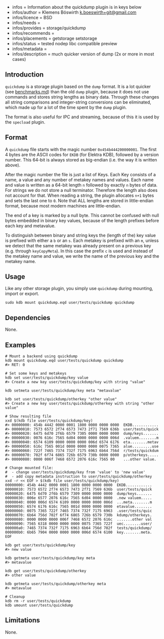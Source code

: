 - infos = Information about the quickdump plugin is in keys below
- infos/author = Klemens Böswirth <k.boeswirth+git@gmail.com>
- infos/licence = BSD
- infos/needs =
- infos/provides = storage/quickdump
- infos/recommends =
- infos/placements = getstorage setstorage
- infos/status = tested nodep libc compatible preview
- infos/metadata =
- infos/description = much quicker version of dump (2x or more in most cases) 

## Introduction

`quickdump` is a storage plugin based on the `dump` format. It is a lot quicker (see [benchmarks.md](benchmarks.md)) than the old `dump`
plugin, because it does not use commands and stores string lengths as binary data. Through these changes all string comparisons and 
integer-string conversions can be eliminated, which made up for a lot of the time spent by the `dump` plugin.

The format is also useful for IPC and streaming, because of this it is used by the `specload` plugin.

## Format

A `quickdump` file starts with the magic number `0x454b444200000001`. The first 4 bytes are the ASCII codes for `EKDB` (for Elektra KDB),
followed by a version number. This 64-bit is always stored as big-endian (i.e. the way it is written above).

After the magic number the file is just a list of Keys. Each Key consists of a name, a value and any number of metakey names and values.
Each name and value is written as a 64-bit length `n` followed by exactly `n` bytes of data. For strings we do not store a null terminator.
Therefore the length also does not account for that. When reading a string, the plugin allocates `n+1` bytes and sets the last one to `0`.
Note that ALL lengths are stored in little-endian format, because most modern machines are little-endian.

The end of a key is marked by a null byte. This cannot be confused with null bytes embedded in binary key values, because of the length
prefixes before each key and metavalue.

To distinguish between binary and string keys the (length of the) key value is prefixed with either a `b` or an `s`. Each metakey is
prefixed with an `m`, unless we detect that the same metakey was already present on a previous key (e.g. through `keyCopyMeta`). In this
case the prefix `c` is used and instead of the metakey name and value, we write the name of the previous key and the metakey name.

## Usage

Like any other storage plugin, you simply use `quickdump` during mounting, import or export.

```
sudo kdb mount quickdump.eqd user/tests/quickdump quickdump
```

## Dependencies

None.

## Examples

```
# Mount a backend using quickdump
kdb mount quickdump.eqd user/tests/quickdump quickdump
#> RET: 0

# Set some keys and metakeys
kdb set user/tests/quickdump/key value
#> Create a new key user/tests/quickdump/key with string "value"

kdb setmeta user/tests/quickdump/key meta "metavalue"

kdb set user/tests/quickdump/otherkey "other value"
#> Create a new key user/tests/quickdump/otherkey with string "other value"

# Show resulting file
xxd $(kdb file user/tests/quickdump/key)
#> 00000000: 454b 4442 0000 0001 1800 0000 0000 0000  EKDB............
#> 00000010: 7573 6572 2f74 6573 7473 2f71 7569 636b  user/tests/quick
#> 00000020: 6475 6d70 2f6b 6579 7305 0000 0000 0000  dump/keys.......
#> 00000030: 0076 616c 7565 6d04 0000 0000 0000 006d  .valuem........m
#> 00000040: 6574 6109 0000 0000 0000 006d 6574 6176  eta........metav
#> 00000050: 616c 7565 001d 0000 0000 0000 0075 7365  alue.........use
#> 00000060: 722f 7465 7374 732f 7175 6963 6b64 756d  r/tests/quickdum
#> 00000070: 702f 6f74 6865 726b 6579 730b 0000 0000  p/otherkeys.....
#> 00000080: 0000 006f 7468 6572 2076 616c 7565 00    ...other value.

# Change mounted file:
#  - change user/tests/quickdump/key from 'value' to 'new value'
#  - add copy metadata instruction to user/tests/quickdump/otherkey
xxd -r << EOF > $(kdb file user/tests/quickdump/key)
00000000: 454b 4442 0000 0001 1800 0000 0000 0000  EKDB............
00000010: 7573 6572 2f74 6573 7473 2f71 7569 636b  user/tests/quick
00000020: 6475 6d70 2f6b 6579 7309 0000 0000 0000  dump/keys.......
00000030: 006e 6577 2076 616c 7565 6d04 0000 0000  .new valuem.....
00000040: 0000 006d 6574 6109 0000 0000 0000 006d  ...meta........m
00000050: 6574 6176 616c 7565 001d 0000 0000 0000  etavalue........
00000060: 0075 7365 722f 7465 7374 732f 7175 6963  .user/tests/quic
00000070: 6b64 756d 702f 6f74 6865 726b 6579 730b  kdump/otherkeys.
00000080: 0000 0000 0000 006f 7468 6572 2076 616c  .......other val
00000090: 7565 6318 0000 0000 0000 0075 7365 722f  uec........user/
000000a0: 7465 7374 732f 7175 6963 6b64 756d 702f  tests/quickdump/
000000b0: 6b65 7904 0000 0000 0000 006d 6574 6100  key........meta.
EOF

kdb get user/tests/quickdump/key
#> new value

kdb getmeta user/tests/quickdump/key meta
#> metavalue

kdb get user/tests/quickdump/otherkey
#> other value

kdb getmeta user/tests/quickdump/otherkey meta
#> metavalue

# Cleanup
kdb rm -r user/tests/quickdump
kdb umount user/tests/quickdump
```

## Limitations

None.
